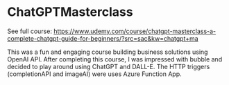 # ChatGPTMasterclass

See full course: https://www.udemy.com/course/chatgpt-masterclass-a-complete-chatgpt-guide-for-beginners/?src=sac&kw=chatgpt+ma

This was a fun and engaging course building business solutions using OpenAI API. After completing this course, I was impressed with bubble and decided to play around using ChatGPT and DALL-E. The HTTP triggers (completionAPI and imageAI) were uses Azure Function App.

